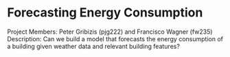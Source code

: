 # Forecasting Energy Consumption 

Project Members: Peter Gribizis (pjg222) and Francisco Wagner (fw235)
Description: Can we build a model that forecasts the energy consumption of a building given weather data and relevant building features?
